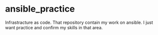 # ansible_practice
Infrastracture as code. That repository contain my work on ansible. I just want practice and confirm my skills in that area. 
